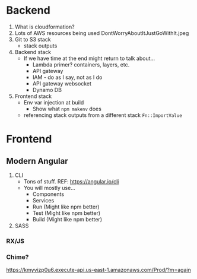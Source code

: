 # Backend
1. What is cloudformation?
2. Lots of AWS resources being used DontWorryAboutItJustGoWithIt.jpeg
3. Git to S3 stack
   * stack outputs
4. Backend stack
    * If we have time at the end might return to talk about...
      * Lambda primer? containers, layers, etc.
      * API gateway
      * IAM - do as I say, not as I do
      * API gateway websocket
      * Dynamo DB
5. Frontend stack
    * Env var injection at build 
      * Show what `npm makenv` does
    * referencing stack outputs from a different stack `Fn::ImportValue`
# Frontend
## Modern Angular
1. CLI
    * Tons of stuff. REF: https://angular.io/cli
    * You will mostly use...
      * Components
      * Services
      * Run (Might like npm better)
      * Test (Might like npm better)
      * Build (Might like npm better)
 2. SASS 
  
### RX/JS
### Chime?
https://kmyvizp0u6.execute-api.us-east-1.amazonaws.com/Prod/?m=again
